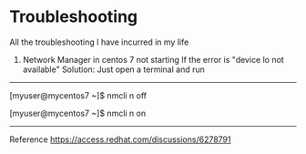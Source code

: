 # Troubleshooting
All the troubleshooting I have incurred in my life

1. Network Manager in centos 7 not starting
If the error is "device lo not available"
Solution:
Just open a terminal and run
***
[myuser@mycentos7 ~]$ nmcli n off 

[myuser@mycentos7 ~]$ nmcli n on

***
Reference https://access.redhat.com/discussions/6278791
